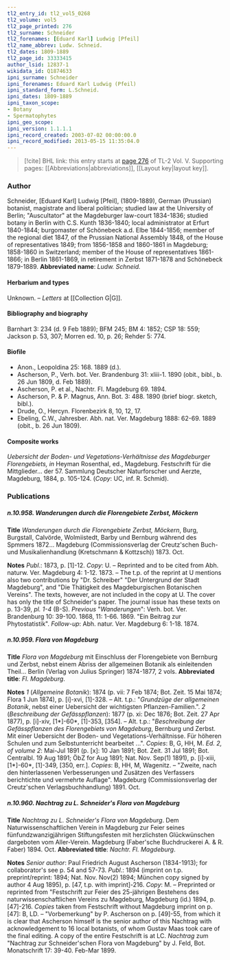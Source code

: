 ```yaml
---
tl2_entry_id: tl2_vol5_0268
tl2_volume: vol5
tl2_page_printed: 276
tl2_surname: Schneider
tl2_forenames: [Eduard Karl] Ludwig [Pfeil]
tl2_name_abbrev: Ludw. Schneid.
tl2_dates: 1809-1889
tl2_page_id: 33333415
author_lsid: 12837-1
wikidata_id: Q1874633
ipni_surname: Schneider
ipni_forenames: Eduard Karl Ludwig (Pfeil)
ipni_standard_form: L.Schneid.
ipni_dates: 1809-1889
ipni_taxon_scope: 
- Botany
- Spermatophytes
ipni_geo_scope: 
ipni_version: 1.1.1.1
ipni_record_created: 2003-07-02 00:00:00.0
ipni_record_modified: 2013-05-15 11:35:04.0
---
```



> [!cite] BHL link: this entry starts at [page 276](https://www.biodiversitylibrary.org/page/33333415) of TL-2 Vol. V.
> Supporting pages: [[Abbreviations|abbreviations]], [[Layout key|layout key]].

### Author

Schneider, \[Eduard Karl\] Ludwig \[Pfeil\], (1809-1889), German (Prussian) botanist, magistrate and liberal politician; studied law at the University of Berlin; "Auscultator" at the Magdeburger law-court 1834-1836; studied botany in Berlin with C.S. Kunth 1836-1840; local administrator at Erfurt 1840-1844; burgomaster of Schönebeck a.d. Elbe 1844-1856; member of the regional diet 1847, of the Prussian National Assembly 1848, of the House of representatives 1849; from 1856-1858 and 1860-1861 in Magdeburg; 1858-1860 in Switzerland; member of the House of representatives 1861-1866; in Berlin 1861-1869, in retirement in Zerbst 1871-1878 and Schönebeck 1879-1889. 
**Abbreviated name**: *Ludw. Schneid.*

#### Herbarium and types

Unknown. – *Letters* at [[Collection G|G]].

#### Bibliography and biography

Barnhart 3: 234 (d. 9 Feb 1889); BFM 245; BM 4: 1852; CSP 18: 559; Jackson p. 53, 307; Morren ed. 10, p. 26; Rehder 5: 774.

#### Biofile

- Anon., Leopoldina 25: 168. 1889 (d.).
- Ascherson, P., Verh. bot. Ver. Brandenburg 31: xliii-1. 1890 (obit., bibl., b. 26 Jun 1809, d. Feb 1889).
- Ascherson, P. et al., Nachtr. Fl. Magdeburg 69. 1894.
- Ascherson, P. & P. Magnus, Ann. Bot. 3: 488. 1890 (brief biogr. sketch, bibl.).
- Drude, O., Hercyn. Florenbezirk 8, 10, 12, 17.
- Ebeling, C.W., Jahresber. Abh. nat. Ver. Magdeburg 1888: 62-69. 1889 (obit., b. 26 Jun 1809).

#### Composite works

*Uebersicht der Boden*- *und Vegetations-Verhältnisse des Magdeburger Florengebiets, in* Heyman Rosenthal, ed., Magdeburg. Festschrift für die Mittglieder... der 57. Sammlung Deutscher Naturforscher und Aerzte, Magdeburg, 1884, p. 105-124. (*Copy*: UC, inf. R. Schmid).

### Publications

##### n.10.958. Wanderungen durch die Florengebiete Zerbst, Möckern

**Title**
*Wanderungen durch die Florengebiete Zerbst, Möckern*, Burg, Burgstall, Calvörde, Wolmiistedt, Barby und Bernburg während des Spmmers 1872... Magdeburg (Commissionsverlag der Creutz'schen Buch- und Musikalienhandlung (Kretschmann & Kottzsch)) 1873. Oct.

**Notes**
*Publ*.: 1873, p. \[1\]-12. *Copy*: U. – Reprinted and to be cited from Abh. naturw. Ver. Magdeburg 4: 1-12. 1873. – The t.p. of the reprint at U mentions also two contributions by "Dr. Schreiber" "Der Untergrund der Stadt Magdeburg", and "Die Thätigkeit des Magdeburgischen Botanischen Vereins". The texts, however, are not included in the copy at U. The cover has only the title of Schneider's paper. The journal issue has these texts on p. 13-39, *pl. 1-4* (B-S).
*Previous* "*Wanderungen*": Verh. bot. Ver. Brandenburg 10: 39-100. 1868, 11: 1-66. 1869. "Ein Beitrag zur Phytostatistik".
*Follow-up*: Abh. natur. Ver. Magdeburg 6: 1-18. 1874.

##### n.10.959. Flora von Magdeburg

**Title**
*Flora von Magdeburg* mit Einschluss der Florengebiete von Bernburg und Zerbst, nebst einem Abriss der allgemeinen Botanik als einleitenden Theil... Berlin (Verlag von Julius Springer) 1874-1877, 2 vols.
**Abbreviated title**: *Fl. Magdeburg*.

**Notes**
*1* (*Allgemeine Botanik*): 1874 (p. vii: 7 Feb 1874; Bot. Zeit. 15 Mai 1874; Flora 1 Jun 1874), p. \[i\]-xvi, \[1\]-328. – Alt. t.p.: "*Grundzüge der allgemeinen Botanik*, nebst einer Uebersicht der wichtigsten Pflanzen-Familien.".
*2* (*Beschreibung der Gefässpflanzen*): 1877 (p. xi: Dec 1876; Bot. Zeit. 27 Apr 1877), p. \[i\]-xiv, \[1\*\]-60\*, \[1\]-353, \[354\]. – Alt. t.p.: "*Beschreibung der Gefässpflanzen des Florengebiets von Magdeburg*, Bernburg und Zerbst. Mit einer Uebersicht der Boden- und Vegetations-Verhältnisse. Für höheren Schulen und zum Selbstunterricht bearbeitet ...".
*Copies*: B, G, HH, M.
*Ed. 2, of volume 2*: Mai-Jul 1891 (p. \[x\]: 10 Jan 1891; Bot. Zeit. 31 Jul 1891; Bot. Centralbl. 19 Aug 1891; ÖbZ for Aug 1891; Nat. Nov. Sep(1) 1891), p. \[i\]-xiii, \[1\*\]-60\*, \[1\]-349, \[350, err.\]. *Copies*: B, HH, M, Wagenitz. – "Zweite, nach den hinterlassenen Verbesserungen und Zusätzen des Verfassers berichtichte und vermehrte Auflage". Magdeburg (Commissionsverlag der Creutz'schen Verlagsbuchhandlung) 1891. Oct.

##### n.10.960. Nachtrag zu L. Schneider's Flora von Magdeburg

**Title**
*Nachtrag zu L. Schneider's Flora von Magdeburg*. Dem Naturwissenschaftlichen Verein in Magdeburg zur Feier seines fünfundzwanzigjährigen Stiftungsfesten mit herzlichsten Glückwünschen dargeboten vom Aller-Verein. Magdeburg (Faber'sche Buchdruckerei A. & R. Faber) 1894. Oct.
**Abbreviated title**: *Nachtr. Fl. Magdeburg*.

**Notes**
*Senior author*: Paul Friedrich August Ascherson (1834-1913); for collaborator's see p. 54 and 57-73.
*Publ*.: 1894 (imprint on t.p. preprint/reprint: 1894; Nat. Nov. Nov(2) 1894; München copy signed by author 4 Aug 1895), p. \[47, t.p. with imprint\]-216. *Copy*: M. – Preprinted or reprinted from "Festschrift zur Feier des 25-jährigen Bestehens des naturwissenschaftlichen Vereins zu Magdeburg, Magdeburg (id.) 1894, p. \[47\]-216. *Copies* taken from Festschrift without Magdeburg imprint on p. \[47\]: B, LD. – "Vorbemerkung" by P. Ascherson on p. \[49\]-55, from which it is clear that Ascherson himself is the senior author of this Nachtrag with acknowledgement to 16 local botanists, of whom Gustav Maas took care of the final editing. A copy of the entire Festschrift is at LC.
*Nachtrag* zum "Nachtrag zur Schneider'schen Flora von Magdeburg" by J. Feld, Bot.
Monatschrift 17: 39-40. Feb-Mar 1899.

